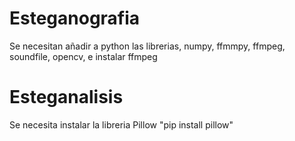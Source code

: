 # Esteganografia

Se necesitan añadir a python las librerias, numpy, ffmmpy, ffmpeg, soundfile, opencv, e instalar ffmpeg


# Esteganalisis

Se necesita instalar la libreria Pillow "pip install pillow"
